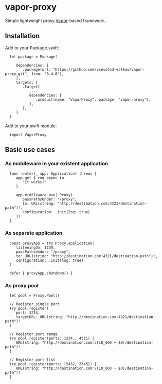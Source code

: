 # vapor-proxy

Simple lightweight proxy [Vapor](https://github.com/vapor/vapor)-based framework.

## Installation

Add to your Package.swift:

      let package = Package(
         ...
         dependencies: [
            .package(url: "https://github.com/vsevolod-volkov/vapor-proxy.git", from: "0.4.0"),
         ],
         targets: [
            .target(
               ...
               dependencies: [
                  .product(name: "VaporProxy", package: "vapor-proxy"),
               ],
            ),
         ]
      )

Add to your swift module:

      import VaporProxy

## Basic use cases

### As middleware in your existent application
      func routes(_ app: Application) throws {
         app.get { req async in
            "It works!"
         }

         app.middleware.use( Proxy(
            passPathsUnder: "/proxy",
            to: URL(string: "http://destination.com:4321/destination-path")!,
            configuration: .init(log: true)
         ))
      }

### As separate application
      const proxyApp = try Proxy.application(
         listeningOn: 1234,
         passPathsUnder: "/proxy",
         to: URL(string: "http://destination.com:4321/destination-path")!,
         configuration: .init(log: true)
      )

      defer { proxyApp.shutdown() }

### As proxy pool
      let pool = Proxy.Pool()
      
      // Register single port
      try pool.register(
         port: 1234, 
         targetURL: URL(string: "http://destination.com:4321/destination-path")!
      )
      
      // Register port range
      try pool.register(ports: 1234...4321) {
         URL(string: "http://destination.com:\(10_000 + $0)/destination-path")!
      }
      
      // Register port list
      try pool.register(ports: [5432, 2345]) {
         URL(string: "http://destination.com:\(10_000 + $0)/destination-path")!
      }
